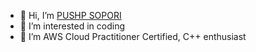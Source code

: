 - 👋 Hi, I’m [PUSHP SOPORI](https://www.linkedin.com/in/pushp-sopori-61b48a19a/)
- 👀 I’m interested in coding
- 🌱 I’m AWS Cloud Practitioner Certified, C++ enthusiast
<!---
roar404/roar404 is a ✨ special ✨ repository because its `README.md` (this file) appears on your GitHub profile.
You can click the Preview link to take a look at your changes.
--->
